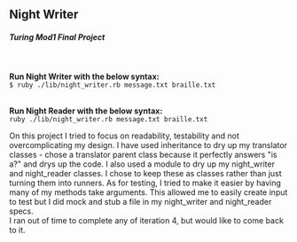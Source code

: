 ## Night Writer
##### Turing Mod1 Final Project
<br>

**Run Night Writer with the below syntax:** <br>
```$ ruby ./lib/night_writer.rb message.txt braille.txt```
<br><br>

**Run Night Reader with the below syntax:** <br>
```ruby ./lib/night_writer.rb message.txt braille.txt```

<p>
On this project I tried to focus on readability, testability and not overcomplicating my design. I have used inheritance to dry up my translator classes - chose a translator parent class because it perfectly answers "is a?" and drys up the code. I also used a module to dry up my night_writer and night_reader classes. I chose to keep these as classes rather than just turning them into runners. As for testing, I tried to make it easier by having many of my methods take arguments. This allowed me to easily create input to test but I did mock and stub a file in my night_writer and night_reader specs.
<br>
I ran out of time to complete any of iteration 4, but would like to come back to it.
</p>
